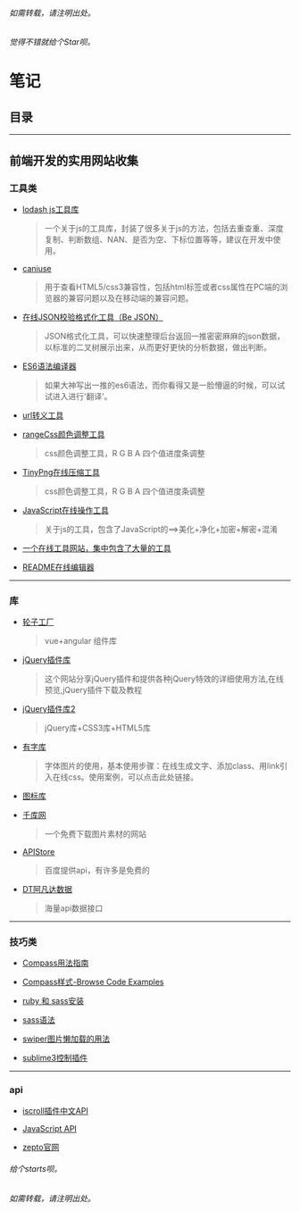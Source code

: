 ﻿###### 如需转载，请注明出处。
###### 觉得不错就给个Star呗。

# 笔记 #


## 目录










-------------------------------------



## 前端开发的实用网站收集

### 工具类
* [lodash js工具库](http://lodashjs.com/docs/)
  > 一个关于js的工具库，封装了很多关于js的方法，包括去重查重、深度复制、判断数组、NAN、是否为空、下标位置等等，建议在开发中使用。

* [caniuse](http://caniuse.com/)
  > 用于查看HTML5/css3兼容性，包括html标签或者css属性在PC端的浏览器的兼容问题以及在移动端的兼容问题。

* [在线JSON校验格式化工具（Be JSON）](http://www.bejson.com/)
  > JSON格式化工具，可以快速整理后台返回一推密密麻麻的json数据，以标准的二叉树展示出来，从而更好更快的分析数据，做出判断。

* [ES6语法编译器](https://babeljs.io/)
  > 如果大神写出一推的es6语法，而你看得又是一脸懵逼的时候，可以试试进入进行'翻译'。

* [url转义工具](http://meyerweb.com/eric/tools/dencoder/)

* [rangeCss颜色调整工具](http://danielstern.ca/range.css/#/)
  > css颜色调整工具，R G B A 四个值进度条调整

* [TinyPng在线压缩工具](https://tinypng.com/)
  > css颜色调整工具，R G B A 四个值进度条调整

* [JavaScript在线操作工具](http://tool.lu/js/)
  > 关于js的工具，包含了JavaScript的==>美化+净化+加密+解密+混淆

* [一个在线工具网站，集中包含了大量的工具](http://tool.lu/)

* [README在线编辑器](https://www.zybuluo.com/mdeditor)

**********************************************************
### 库

* [轮子工厂](http://www.wheelsfactory.cn/#/home)
  > vue+angular 组件库

* [jQuery插件库](http://www.jq22.com/jq1-jq)
  > 这个网站分享jQuery插件和提供各种jQuery特效的详细使用方法,在线预览,jQuery插件下载及教程

* [jQuery插件库2](http://www.htmleaf.com/)
  > jQuery库+CSS3库+HTML5库

* [有字库](youziku.com)
  > 字体图片的使用，基本使用步骤：在线生成文字、添加class、用link引入在线css。使用案例，可以点击此处链接。

* [图标库](http://www.iconfont.cn/)

* [千库网](http://588ku.com/)
  > 一个免费下载图片素材的网站

* [APIStore](http://apistore.baidu.com/)
  > 百度提供api，有许多是免费的

* [DT阿凡达数据](http://www.avatardata.cn/)
  > 海量api数据接口


**********************************************************
### 技巧类

* [Compass用法指南](http://www.ruanyifeng.com/blog/2012/11/compass.html)

* [Compass样式-Browse Code Examples](http://compass-style.org/examples/)

* [ruby 和 sass安装](http://www.w3cplus.com/sassguide/install.html)

* [sass语法](http://www.w3cplus.com/sassguide/syntax.html)

* [swiper图片懒加载的用法](http://idangero.us/swiper/api/#.V_3hSyF95QI)

* [sublime3控制插件](http://devework.com/sublime-text-3-package-control.html)

**********************************************************
### api

* [iscroll插件中文API](http://wiki.jikexueyuan.com/project/iscroll-5/)

* [JavaScript API](http://lbsyun.baidu.com/index.php?title=jspopular)

* [zepto官网](http://zeptojs.com/)




###### 给个starts呗。
###### 如需转载，请注明出处。
